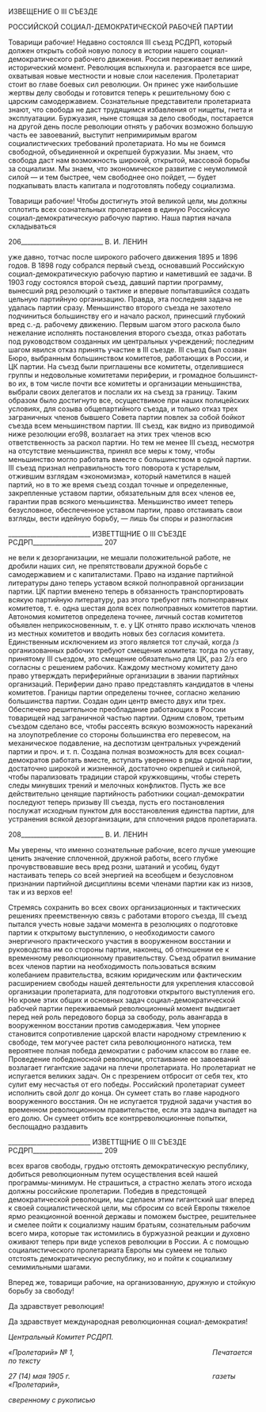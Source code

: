 ИЗВЕЩЕНИЕ О III СЪЕЗДЕ

РОССИЙСКОЙ СОЦИАЛ-ДЕМОКРАТИЧЕСКОЙ РАБОЧЕЙ ПАРТИИ

Товарищи рабочие! Недавно состоялся III съезд РСДРП, который должен открыть собой новую полосу в истории нашего социал-демократического рабочего движения. Россия переживает великий исторический момент. Революция вспыхнула и. разгорает­ся все шире, охватывая новые местности и новые слои населения. Пролетариат стоит во главе боевых сил революции. Он принес уже наибольшие жертвы делу свободы и гото­вится теперь к решительному бою с царским самодержавием. Сознательные представи­тели пролетариата знают, что свобода не даст трудящимся избавления от нищеты, гнета и эксплуатации. Буржуазия, ныне стоящая за дело свободы, постарается на другой день после революции отнять у рабочих возможно большую часть ее завоеваний, выступит непримиримым врагом социалистических требований пролетариата. Но мы не боимся свободной, объединенной и окрепшей буржуазии. Мы знаем, что свобода даст нам воз­можность широкой, открытой, массовой борьбы за социализм. Мы знаем, что экономи­ческое развитие с неумолимой силой — и тем быстрее, чем свободнее оно пойдет, — будет подкапывать власть капитала и подготовлять победу социализма.

Товарищи рабочие! Чтобы достигнуть этой великой цели, мы должны сплотить всех сознательных пролетариев в единую Российскую социал-демократическую рабочую партию. Наша партия начала складываться

  

206__________________________ В. И. ЛЕНИН

уже давно, тотчас после широкого рабочего движения 1895 и 1896 годов. В 1898 году собрался первый съезд, основавший Российскую социал-демократическую рабочую партию и наметивший ее задачи. В 1903 году состоялся второй съезд, давший партии программу, вынесший ряд резолюций о тактике и впервые попытавшийся создать цельную партийную организацию. Правда, эта последняя задача не удалась партии сра­зу. Меньшинство второго съезда не захотело подчиниться большинству его и начало раскол, принесший глубокий вред с.-д. рабочему движению. Первым шагом этого рас­кола было нежелание исполнять постановления второго съезда, отказ работать под ру­ководством созданных им центральных учреждений; последним шагом явился отказ принять участие в III съезде. III съезд был созван Бюро, выбранным большинством ко­митетов, работающих в России, и ЦК партии. На съезд были приглашены все комитеты, отделившиеся группы и недовольные комитетами периферии, и громадное большинст­во их, в том числе почти все комитеты и организации меньшинства, выбрали своих де­легатов и послали их на съезд за границу. Таким образом было достигнуто все, осуще­ствимое при наших полицейских условиях, для созыва общепартийного съезда, и толь­ко отказ трех заграничных членов бывшего Совета партии повлек за собой бойкот съезда всем меньшинством партии. III съезд, как видно из приводимой ниже резолюции его98, возлагает на этих трех членов всю ответственность за раскол партии. Но тем не менее III съезд, несмотря на отсутствие меньшинства, принял все меры к тому, чтобы меньшинство могло работать вместе с большинством в одной партии. III съезд признал неправильность того поворота к устарелым, отжившим взглядам «экономизма», кото­рый наметился в нашей партий, но в то же время съезд создал точные и определенные, закрепленные уставом партии, обязательным для всех членов ее, гарантии прав всякого меньшинства. Меньшинство имеет теперь безусловное, обеспеченное уставом партии, право отстаивать свои взгляды, вести идейную борьбу, — лишь бы споры и разногла­сия

  

__________________________ ИЗВЕТТЩНИЕ О III СЪЕЗДЕ РСДРП______________________ 207

не вели к дезорганизации, не мешали положительной работе, не дробили наших сил, не препятствовали дружной борьбе с самодержавием и с капиталистами. Право на издание партийной литературы дано теперь уставом всякой полноправной организации партии. ЦК партии вменено теперь в обязанность транспортировать всякую партийную литера­туру, раз этого требуют пять полноправных комитетов, т. е. одна шестая доля всех пол­ноправных комитетов партии. Автономия комитетов определена точнее, личный состав комитетов объявлен неприкосновенным, т. е. у ЦК отнято право исключать членов из местных комитетов и вводить новых без согласия комитета. Единственным исключени­ем из этого является тот случай, когда /з организованных рабочих требуют смещения комитета: тогда по уставу, принятому III съездом, это смещение обязательно для ЦК, раз 2/з его согласны с решением рабочих. Каждому местному комитету дано право ут­верждать периферийные организации в звании партийных организаций. Периферии да­но право представлять кандидатов в члены комитетов. Границы партии определены точнее, согласно желанию большинства партии. Создан один центр вместо двух или трех. Обеспечено решительное преобладание работающих в России товарищей над за­граничной частью партии. Одним словом, третьим съездом сделано все, чтобы рассеять всякую возможность нареканий на злоупотребление со стороны большинства его пере­весом, на механическое подавление, на деспотизм центральных учреждений партии и проч. и т. п. Создана полная возможность для всех социал-демократов работать вместе, вступать уверенно в ряды одной партии, достаточно широкой и жизненной, достаточно окрепшей и сильной, чтобы парализовать традиции старой кружковщины, чтобы сте­реть следы минувших трений и мелочных конфликтов. Пусть же все действительно це­нящие партийность работники социал-демократии последуют теперь призыву III съез­да, пусть его постановления послужат исходным пунктом для восстановления единства партии, для устранения всякой дезорганизации, для сплочения рядов пролетариата.

  

208__________________________ В. И. ЛЕНИН

Мы уверены, что именно сознательные рабочие, всего лучше умеющие ценить значе­ние сплоченной, дружной работы, всего глубже прочувствовавшие весь вред розни, шатаний и усобиц, будут настаивать теперь со всей энергией на всеобщем и безуслов­ном признании партийной дисциплины всеми членами партии как из низов, так и из верхов ее!

Стремясь сохранить во всех своих организационных и тактических решениях преем­ственную связь с работами второго съезда, III съезд пытался учесть новые задачи мо­мента в резолюциях о подготовке партии к открытому выступлению, о необходимости самого энергичного практического участия в вооруженном восстании и руководства им со стороны партии, наконец, об отношении ее к временному революционному прави­тельству. Съезд обратил внимание всех членов партии на необходимость пользоваться всяким колебанием правительства, всяким юридическим или фактическим расширени­ем свободы нашей деятельности для укрепления классовой организации пролетариата, для подготовки открытого выступления его. Но кроме этих общих и основных задач социал-демократической рабочей партии переживаемый революционный момент вы­двигает перед ней роль передового борца за свободу, роль авангарда в вооруженном восстании против самодержавия. Чем упорнее становится сопротивление царской вла­сти народному стремлению к свободе, тем могучее растет сила революционного натис­ка, тем вероятнее полная победа демократии с рабочим классом во главе ее. Проведе­ние победоносной революции, отстаивание ее завоеваний возлагает гигантские задачи на плечи пролетариата. Но пролетариат не испугается великих задач. Он с презрением отбросит от себя тех, кто сулит ему несчастья от его победы. Российский пролетариат сумеет исполнить свой долг до конца. Он сумеет стать во главе народного вооруженно­го восстания. Он не испугается трудной задачи участия во временном революционном правительстве, если эта задача выпадет на его долю. Он сумеет отбить все контррево­люционные попытки, беспощадно раздавить

  

__________________________ ИЗВЕТТЩНИЕ О III СЪЕЗДЕ РСДРП______________________ 209

всех врагов свободы, грудью отстоять демократическую республику, добиться револю­ционным путем осуществления всей нашей программы-минимум. Не страшиться, а страстно желать этого исхода должны российские пролетарии. Победив в предстоящей демократической революции, мы сделаем этим гигантский шаг вперед к своей социали­стической цели, мы сбросим со всей Европы тяжелое ярмо реакционной военной дер­жавы и поможем быстрее, решительнее и смелее пойти к социализму нашим братьям, сознательным рабочим всего мира, которые так истомились в буржуазной реакции и духовно оживают теперь при виде успехов революции в России. А с помощью социа­листического пролетариата Европы мы сумеем не только отстоять демократическую республику, но и пойти к социализму семимильными шагами.

Вперед же, товарищи рабочие, на организованную, дружную и стойкую борьбу за свободу!

Да здравствует революция!

Да здравствует международная революционная социал-демократия!

_Центральный Комитет РСДРП._

_«Пролетарий» № 1,                                                                       Печатается по тексту_

_27 (14) мая 1905 г.                                                                         газеты «Пролетарий»,_

_сверенному с рукописью_